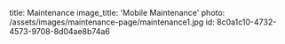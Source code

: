 title: Maintenance
image_title: 'Mobile Maintenance'
photo: /assets/images/maintenance-page/maintenance1.jpg
id: 8c0a1c10-4732-4573-9708-8d04ae8b74a6
